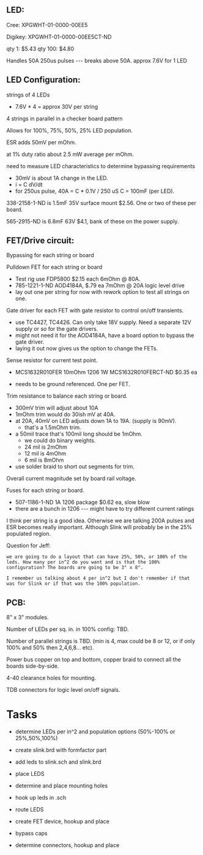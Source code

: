 LED:
----

Cree:
XPGWHT-01-0000-00EE5

Digikey: XPGWHT-01-0000-00EE5CT-ND

qty 1:   $5.43
qty 100: $4.80

Handles 50A 250us pulses --- breaks above 50A.
approx 7.6V for 1 LED

LED Configuration:
------------------

strings of 4 LEDs

+ 7.6V * 4 = approx 30V per string

4 strings in parallel in a checker board pattern

Allows for 100%, 75%, 50%, 25% LED population.

ESR adds 50mV per mOhm.

at 1% duty ratio about 2.5 mW average per mOhm.

need to measure LED characteristics to determine bypassing
requirements

+ 30mV is about 1A change in the LED.
+ i = C dV/dt
+ for 250us pulse, 40A = C * 0.1V / 250 uS
  C = 100mF (per LED).

338-2158-1-ND is 1.5mF 35V surface mount $2.56. One or two of these
per board.

565-2915-ND is 6.8mF 63V $4.1, bank of these on the power supply.

FET/Drive circuit:
------------------

Bypassing for each string or board

Pulldown FET for each string or board

+ Test rig use FDP5800 $2.15 each 6mOhm @ 80A.
+ 785-1221-1-ND AOD4184A, $.79 ea 7mOhm @ 20A logic level drive
+ lay out one per string for now with rework option to test all
  strings on one.

Gate driver for each FET with gate resistor to control on/off
transients.

+ use TC4427, TC4426. Can only take 18V supply. Need a separate
    12V supply or so for the gate drivers.
+ might not need it for the AOD4184A, have a board option to
    bypass the gate driver.
+ laying it out now gives us the option to change the FETs.

Sense resistor for current test point.

+ MCS1632R010FER 10mOhm 1206 1W
  MCS1632R010FERCT-ND $0.35 ea

+ needs to be ground referenced. One per FET.

Trim resistance to balance each string or board.

+ 300mV trim will adjust about 10A
+ 1mOhm trim would do 30ish mV at 40A.
+ at 20A, 40mV on LED adjusts down 1A to 19A. (supply is 90mV).
    - that's a 1.5mOhm trim.
+ a 50mil trace that's 100mil long should be 1mOhm. 
    - we could do binary weights.
    - 24 mil is 2mOhm
    - 12 mil is 4mOhm
    - 6 mil is  8mOhm
+ use solder braid to short out segments for trim.

Overall current magnitude set by board rail voltage.

Fuses for each string or board.

+ 507-1186-1-ND 1A 1206 package $0.62 ea, slow blow
+ there are a bunch in 1206 --- might have to try different
  current ratings

I think per string is a good idea. Otherwise we are talking 200A
pulses and ESR becomes really important. Although Slink will probably
be in the 25% populated region.

Question for Jeff:

    we are going to do a layout that can have 25%, 50%, or 100% of the
    leds. How many per in^2 do you want and is that the 100%
    configuration? The boards are going to be 3" x 8".

    I remember us talking about 4 per in^2 but I don't remember if that
    was for Slink or if that was the 100% population.

PCB: 
---

8" x 3" modules. 

Number of LEDs per sq. in. in 100% config: TBD.

Number of parallel strings is TBD. (min is 4, max could be 8 or 12, or
if only 100% and 50% then 2,4,6,8... etc).

Power bus copper on top and bottom, copper braid to connect all the
boards side-by-side.

4-40 clearance holes for mounting.

TDB connectors for logic level on/off signals.

Tasks
=====

+ determine LEDs per in^2 and population options (50%-100% or 25%,50%,100%)
+ create slink.brd with formfactor part
+ add leds to slink.sch and slink.brd 
+ place LEDS
+ determine and place mounting holes
+ hook up leds in .sch
+ route LEDS

+ create FET device, hookup and place
+ bypass caps
+ determine connectors, hookup and place
